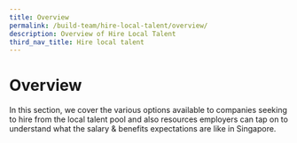 ```yaml
---
title: Overview
permalink: /build-team/hire-local-talent/overview/
description: Overview of Hire Local Talent
third_nav_title: Hire local talent
---
```

# Overview

In this section, we cover the various options available to companies seeking to hire from the local talent pool and also resources employers can tap on to understand what the salary & benefits expectations are like in Singapore.
